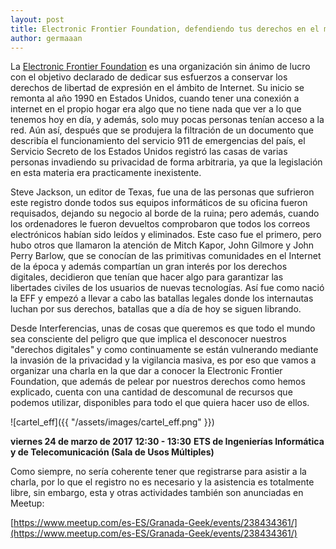 ```yaml
---
layout: post
title: Electronic Frontier Foundation, defendiendo tus derechos en el mundo digital
author: germaaan
---
```


La [Electronic Frontier Foundation](https://www.eff.org/es) es una organización sin ánimo de lucro con el objetivo declarado de dedicar sus esfuerzos a conservar los derechos de libertad de expresión en el ámbito de Internet. Su inicio se remonta al año 1990 en Estados Unidos, cuando tener una conexión a internet en el propio hogar era algo que no tiene nada que ver a lo que tenemos hoy en día, y además, solo muy pocas personas tenían acceso a la red. Aún así, después que se produjera la filtración de un documento que describía el funcionamiento del servicio 911 de emergencias del país, el Servicio Secreto de los Estados Unidos registró las casas de varias personas invadiendo su privacidad de forma arbitraria, ya que la legislación en esta materia era practicamente inexistente.

Steve Jackson, un editor de Texas, fue una de las personas que sufrieron este registro donde todos sus equipos informáticos de su oficina fueron requisados, dejando su negocio al borde de la ruina; pero además, cuando los ordenadores le fueron devueltos comprobaron que todos los correos electrónicos habían sido leídos y eliminados. Este caso fue el primero, pero hubo otros que llamaron la atención de Mitch Kapor, John Gilmore y John Perry Barlow, que se conocían de las primitivas comunidades en el Internet de la época y además compartían un gran interés por los derechos digitales, decidieron que tenían que hacer algo para garantizar las libertades civiles de los usuarios de nuevas tecnologías. Así fue como nació la EFF y empezó a llevar a cabo las batallas legales donde los internautas luchan por sus derechos, batallas que a día de hoy se siguen librando.

Desde Interferencias, unas de cosas que queremos es que todo el mundo sea consciente del peligro que que implica el desconocer nuestros "derechos digitales" y como continuamente se están vulnerando mediante la invasión de la privacidad y la vigilancia masiva, es por eso que vamos a organizar una charla en la que dar a conocer la Electronic Frontier Foundation, que además de pelear por nuestros derechos como hemos explicado, cuenta con una cantidad de descomunal de recursos que podemos utilizar, disponibles para todo el que quiera hacer uso de ellos.

![cartel_eff]({{ "/assets/images/cartel_eff.png" }})

**viernes 24 de marzo de 2017**
**12:30 - 13:30**
**ETS de Ingenierías Informática y de Telecomunicación (Sala de Usos Múltiples)**

Como siempre, no sería coherente tener que registrarse para asistir a la charla, por lo que el registro no es necesario y la asistencia es totalmente libre, sin embargo, esta y otras actividades también son anunciadas en Meetup:

[https://www.meetup.com/es-ES/Granada-Geek/events/238434361/](https://www.meetup.com/es-ES/Granada-Geek/events/238434361/)
